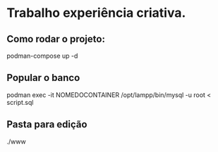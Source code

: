 # Trabalho experiência criativa.

## Como rodar o projeto:

podman-compose up -d

## Popular o banco

podman exec -it NOMEDOCONTAINER /opt/lampp/bin/mysql -u root < script.sql

## Pasta para edição

./www
